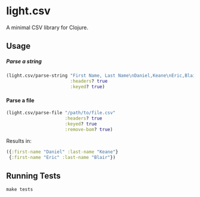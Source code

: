 # light.csv

A minimal CSV library for Clojure.

## Usage

##### Parse a string

```clojure
(light.csv/parse-string "First Name, Last Name\nDaniel,Keane\nEric,Blair" 
                        :headers? true 
                        :keyed? true)
```

#### Parse a file

```clojure
(light.csv/parse-file "/path/to/file.csv" 
                      :headers? true 
                      :keyed? true 
                      :remove-bom? true)
```

Results in:

```clojure
({:first-name "Daniel" :last-name "Keane"}
 {:first-name "Eric" :last-name "Blair"})
```

## Running Tests

`make tests`
